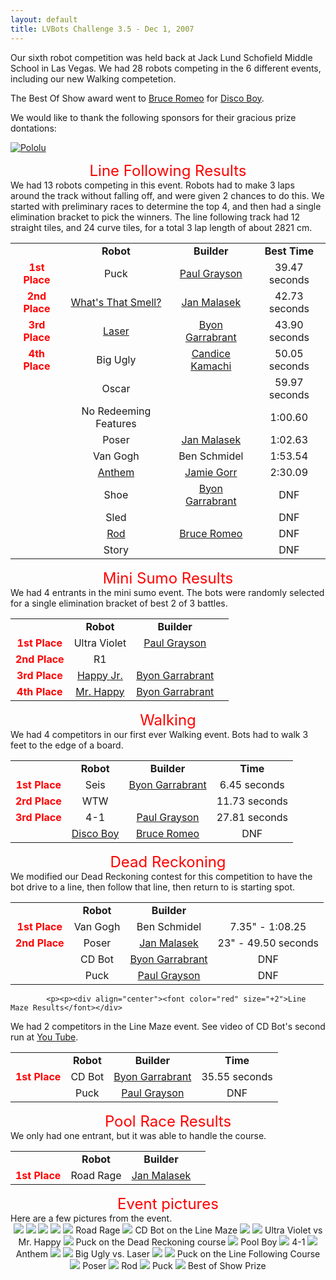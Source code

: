 ```yaml
---
layout: default
title: LVBots Challenge 3.5 - Dec 1, 2007
---
```


<p>Our sixth robot competition was held back at Jack Lund Schofield Middle School in Las Vegas.
We had 28 robots competing in the 6 different events, including our new Walking competetion.
<p>The Best Of Show award went to <a href="http://www.lvbots.org/gallery/member.php?id=60">Bruce Romeo</a> for <a href="http://www.lvbots.org/gallery/bot.php?id=66">Disco Boy</a>.

We would like to thank the following sponsors for their gracious prize dontations:

[![Pololu](/sponsor_banners/pololu.gif)](http://www.pololu.com/)

<p><p><div align="center"><font color="red" size="+2">Line Following Results</font></div>
We had 13 robots competing in this event.
Robots had to make 3 laps around the track without falling off, and were given 2 chances to do this. 
We started with preliminary races to determine the top 4, and then had a single elimination bracket to
pick the winners.  
The line following track had 12 straight tiles, and 24 curve tiles, for a total 3 lap length of about 2821 cm.  
<table>
<tr><td align="center"></td><td align="center"><b>Robot</b></td><td align="center"><b>Builder</b></td><td align="center"><b>Best Time</b></td></tr>

<tr><td align="center"><b><font color="red">1st Place</font></b></td><td align="center">Puck</td><td align="center"><a href="http://www.lvbots.org/gallery/member.php?id=22">Paul Grayson</a></td><td align="center">39.47 seconds</td></tr>
<tr><td align="center"><b><font color="red">2nd Place</font></b></td><td align="center"><a href="http://www.lvbots.org/gallery/bot.php?id=41">What's That Smell?</a></td><td align="center"><a href="http://www.lvbots.org/gallery/member.php?id=10">Jan Malasek</a></td><td align="center">42.73 seconds</td></tr>
<tr><td align="center"><b><font color="red">3rd Place</font></b></td><td align="center"><a href="http://www.lvbots.org/gallery/bot.php?id=2">Laser</a></td><td align="center"><a href="http://www.lvbots.org/gallery/member.php?id=1">Byon Garrabrant</a></td><td align="center">43.90 seconds</td></tr>
<tr><td align="center"><b><font color="red">4th Place</font></b></td><td align="center">Big Ugly</td><td align="center"><a href="http://www.lvbots.org/gallery/member.php?id=12">Candice Kamachi</a></td><td align="center">50.05 seconds</td></tr>
<tr><td align="center"></td><td align="center">Oscar</td><td align="center"></td><td align="center">59.97 seconds</td></tr>
<tr><td align="center"></td><td align="center">No Redeeming Features</td><td align="center"></td><td align="center">1:00.60</td></tr>
<tr><td align="center"></td><td align="center">Poser</td><td align="center"><a href="http://www.lvbots.org/gallery/member.php?id=10">Jan Malasek</a></td><td align="center">1:02.63</td></tr>
<tr><td align="center"></td><td align="center">Van Gogh</td><td align="center">Ben Schmidel</td><td align="center">1:53.54</td></tr>
<tr><td align="center"></td><td align="center"><a href="http://www.lvbots.org/gallery/bot.php?id=64">Anthem</a></td><td align="center"><a href="http://www.lvbots.org/gallery/member.php?id=61">Jamie Gorr</a></td><td align="center">2:30.09</td></tr>
<tr><td align="center"></td><td align="center">Shoe</td><td align="center"><a href="http://www.lvbots.org/gallery/member.php?id=1">Byon Garrabrant</a></td><td align="center">DNF</td></tr>
<tr><td align="center"></td><td align="center">Sled</a></td><td align="center"></td><td align="center">DNF</td></tr>
<tr><td align="center"></td><td align="center"><a href="http://www.lvbots.org/gallery/bot.php?id=65">Rod</a></td><td align="center"><a href="http://www.lvbots.org/gallery/member.php?id=60">Bruce Romeo</a></td><td align="center">DNF</td></tr>
<tr><td align="center"></td><td align="center">Story</td><td align="center"></td><td align="center">DNF</td></tr>
</table>


<p><p><div align="center"><font color="red" size="+2">Mini Sumo Results</font></div>
We had 4 entrants in the mini sumo event.
The bots were randomly selected for a single elimination bracket of best 2 of 3 battles.
<table>
<tr><td align="center"></td><td align="center"><b>Robot</b></td><td align="center"><b>Builder</b></td><td align="center"><b></b></td></tr>
<tr><td align="center"><b><font color="red">1st Place</font></b></td><td align="center">Ultra Violet</td><td align="center"><a href="http://www.lvbots.org/gallery/member.php?id=22">Paul Grayson</a></td><td align="center"></td></tr>
<tr><td align="center"><b><font color="red">2nd Place</font></b></td><td align="center">R1</td><td align="center"></td><td align="center"></td></tr>
<tr><td align="center"><b><font color="red">3rd Place</font></b></td><td align="center"><a href="http://www.lvbots.org/gallery/bot.php?id=9">Happy Jr.</a></td><td align="center"><a href="http://www.lvbots.org/gallery/member.php?id=1">Byon Garrabrant</a></td><td align="center"></td></tr>
<tr><td align="center"><b><font color="red">4th Place</font></b></td><td align="center"><a href="http://www.lvbots.org/gallery/bot.php?id=29">Mr. Happy</a></td><td align="center"><a href="http://www.lvbots.org/gallery/member.php?id=1">Byon Garrabrant</a></td><td align="center"></td></tr>
</table>


<p><p><div align="center"><font color="red" size="+2">Walking</font></div>
We had 4 competitors in our first ever Walking event.  
Bots had to walk 3 feet to the edge of a board.
<table>
<tr><td align="center"></td><td align="center"><b>Robot</b></td><td align="center"><b>Builder</b></td><td align="center"><b>Time</b></td></tr>
<tr><td align="center"><b><font color="red">1st Place</font></b></td><td align="center">Seis</td><td align="center"><a href="http://www.lvbots.org/gallery/member.php?id=1">Byon Garrabrant</a></td><td align="center">6.45 seconds</td></tr>
<tr><td align="center"><b><font color="red">2rd Place</font></b></td><td align="center">WTW</td><td align="center"></td><td align="center">11.73 seconds</td></tr>
<tr><td align="center"><b><font color="red">3rd Place</font></b></td><td align="center">4-1</td><td align="center"><a href="http://www.lvbots.org/gallery/member.php?id=22">Paul Grayson</a></td><td align="center">27.81 seconds</td></tr>
<tr><td align="center"></td><td align="center"><a href="http://www.lvbots.org/gallery/bot.php?id=66">Disco Boy</a></td><td align="center"><a href="http://www.lvbots.org/gallery/member.php?id=60">Bruce Romeo</a></td><td align="center">DNF</td></tr>
</table>


<p><p><div align="center"><font color="red" size="+2">Dead Reckoning</font></div>
We modified our Dead Reckoning contest for this competition to have the bot drive to a line, then follow that line, then return to is starting spot.
<table>
<tr><td align="center"></td><td align="center"><b>Robot</b></td><td align="center"><b>Builder</b></td></tr>
<tr><td align="center"><b><font color="red">1st Place</font></b></td><td align="center">Van Gogh</a></td><td align="center">Ben Schmidel</td><td align="center">7.35" - 1:08.25</td></tr>
<tr><td align="center"><b><font color="red">2nd Place</font></b></td><td align="center">Poser</td><td align="center"><a href="http://www.lvbots.org/gallery/member.php?id=10">Jan Malasek</a></td><td align="center">23" - 49.50 seconds</a></td></tr>
<tr><td align="center"></td><td align="center">CD Bot</td><td align="center"><a href="http://www.lvbots.org/gallery/member.php?id=1">Byon Garrabrant</a></td><td align="center">DNF</a></td></tr>
<tr><td align="center"></td><td align="center">Puck</td><td align="center"><a href="http://www.lvbots.org/gallery/member.php?id=22">Paul Grayson</a></td><td align="center">DNF</a></td></tr>
</table>


 			<p><p><div align="center"><font color="red" size="+2">Line Maze Results</font></div>
We had 2 competitors in the Line Maze event.  See video of CD Bot's second run at
<a href="http://www.youtube.com/watch?v=Wjqy3yRFoz8" target="_blank">You Tube</a>.
<table>
<tr><td align="center"></td><td align="center"><b>Robot</b></td><td align="center"><b>Builder</b></td><td align="center"><b>Time</b></td></tr>
<tr><td align="center"><b><font color="red">1st Place</font></b></td><td align="center">CD Bot</td><td align="center"><a href="http://www.lvbots.org/gallery/member.php?id=1">Byon Garrabrant</a></td><td align="center">35.55 seconds</td></tr>
<tr><td align="center"></td><td align="center">Puck</td><td align="center"><a href="http://www.lvbots.org/gallery/member.php?id=22">Paul Grayson</a></td><td align="center">DNF</td></tr>
</table>


<p><p><div align="center"><font color="red" size="+2">Pool Race Results</font></div>
We only had one entrant, but it was able to handle the course.
<table>
<tr><td align="center"></td><td align="center"><b>Robot</b></td><td align="center"><b>Builder</b></td></tr>
<tr><td align="center"><b><font color="red">1st Place</font></b></td><td align="center">Road Rage</a></td><td align="center"><a href="http://www.lvbots.org/gallery/member.php?id=10">Jan Malasek</a></td><td align="center"></td></tr>
</table>


<p><p><div align="center"><font color="red" size="+2">Event pictures</font></div>
Here are a few pictures from the event.
<br/>
<div align="center">
<img src="lvbc35_01.jpg">
<img src="lvbc35_02.jpg">
<img src="lvbc35_03.jpg">
<img src="lvbc35_04.jpg">
<img src="lvbc35_05.jpg">
Road Rage
<img src="lvbc35_06.jpg">
CD Bot on the Line Maze
<img src="lvbc35_07.jpg">
<img src="lvbc35_08.jpg">
Ultra Violet vs Mr. Happy
<img src="lvbc35_09.jpg">
Puck on the Dead Reckoning course
<img src="lvbc35_10.jpg">
Pool Boy
<img src="lvbc35_11.jpg">
4-1
<img src="lvbc35_12.jpg">
Anthem
<img src="lvbc35_13.jpg">
<img src="lvbc35_14.jpg">
Big Ugly vs. Laser
<img src="lvbc35_15.jpg">
<img src="lvbc35_16.jpg">
Puck on the Line Following Course
<img src="lvbc35_17.jpg">
Poser
<img src="lvbc35_18.jpg">
Rod
<img src="lvbc35_19.jpg">
Puck
<img src="lvbc35_20.jpg">
Best of Show Prize
</div>

<p>&nbsp;</p>
</div>
</div>
<div id="leftColumn">
<?php include("../eventNavigation.html"); ?>
<?php	insert_left();	?> 	
</div>
</div>
</body>
</html>
